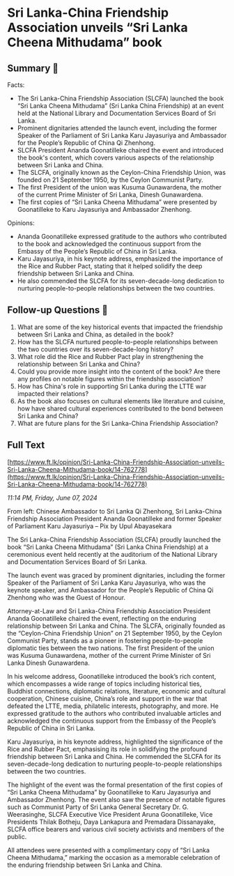 # Sri Lanka-China Friendship Association unveils “Sri Lanka Cheena Mithudama” book

## Summary 🤖

Facts:
- The Sri Lanka-China Friendship Association (SLCFA) launched the book “Sri Lanka Cheena Mithudama” (Sri Lanka China Friendship) at an event held at the National Library and Documentation Services Board of Sri Lanka.
- Prominent dignitaries attended the launch event, including the former Speaker of the Parliament of Sri Lanka Karu Jayasuriya and Ambassador for the People’s Republic of China Qi Zhenhong.
- SLCFA President Ananda Goonatilleke chaired the event and introduced the book's content, which covers various aspects of the relationship between Sri Lanka and China.
- The SLCFA, originally known as the Ceylon-China Friendship Union, was founded on 21 September 1950, by the Ceylon Communist Party.
- The first President of the union was Kusuma Gunawardena, the mother of the current Prime Minister of Sri Lanka, Dinesh Gunawardena.
- The first copies of “Sri Lanka Cheena Mithudama” were presented by Goonatilleke to Karu Jayasuriya and Ambassador Zhenhong.

Opinions:
- Ananda Goonatilleke expressed gratitude to the authors who contributed to the book and acknowledged the continuous support from the Embassy of the People’s Republic of China in Sri Lanka.
- Karu Jayasuriya, in his keynote address, emphasized the importance of the Rice and Rubber Pact, stating that it helped solidify the deep friendship between Sri Lanka and China.
- He also commended the SLCFA for its seven-decade-long dedication to nurturing people-to-people relationships between the two countries.

## Follow-up Questions 🤖

1. What are some of the key historical events that impacted the friendship between Sri Lanka and China, as detailed in the book?
2. How has the SLCFA nurtured people-to-people relationships between the two countries over its seven-decade-long history?
3. What role did the Rice and Rubber Pact play in strengthening the relationship between Sri Lanka and China?
4. Could you provide more insight into the content of the book? Are there any profiles on notable figures within the friendship association?
5. How has China's role in supporting Sri Lanka during the LTTE war impacted their relations?
6. As the book also focuses on cultural elements like literature and cuisine, how have shared cultural experiences contributed to the bond between Sri Lanka and China?
7. What are future plans for the Sri Lanka-China Friendship Association?

## Full Text

[https://www.ft.lk/opinion/Sri-Lanka-China-Friendship-Association-unveils-Sri-Lanka-Cheena-Mithudama-book/14-762778](https://www.ft.lk/opinion/Sri-Lanka-China-Friendship-Association-unveils-Sri-Lanka-Cheena-Mithudama-book/14-762778)

*11:14 PM, Friday, June 07, 2024*

From left: Chinese Ambassador to Sri Lanka Qi Zhenhong, Sri Lanka-China Friendship Association President Ananda Goonatilleke and former Speaker of Parliament Karu Jayasuriya – Pix by Upul Abayasekara

The Sri Lanka-China Friendship Association (SLCFA) proudly launched the book “Sri Lanka Cheena Mithudama” (Sri Lanka China Friendship) at a ceremonious event held recently at the auditorium of the National Library and Documentation Services Board of Sri Lanka.

The launch event was graced by prominent dignitaries, including the former Speaker of the Parliament of Sri Lanka Karu Jayasuriya, who was the keynote speaker, and Ambassador for the People’s Republic of China Qi Zhenhong who was the Guest of Honour.

Attorney-at-Law and Sri Lanka-China Friendship Association President Ananda Goonatilleke chaired the event, reflecting on the enduring relationship between Sri Lanka and China. The SLCFA, originally founded as the “Ceylon-China Friendship Union” on 21 September 1950, by the Ceylon Communist Party, stands as a pioneer in fostering people-to-people diplomatic ties between the two nations. The first President of the union was Kusuma Gunawardena, mother of the current Prime Minister of Sri Lanka Dinesh Gunawardena.

In his welcome address, Goonatilleke introduced the book’s rich content, which encompasses a wide range of topics including historical ties, Buddhist connections, diplomatic relations, literature, economic and cultural cooperation, Chinese cuisine, China’s role and support in the war that defeated the LTTE, media, philatelic interests, photography, and more. He expressed gratitude to the authors who contributed invaluable articles and acknowledged the continuous support from the Embassy of the People’s Republic of China in Sri Lanka.

Karu Jayasuriya, in his keynote address, highlighted the significance of the Rice and Rubber Pact, emphasising its role in solidifying the profound friendship between Sri Lanka and China. He commended the SLCFA for its seven-decade-long dedication to nurturing people-to-people relationships between the two countries.

The highlight of the event was the formal presentation of the first copies of “Sri Lanka Cheena Mithudama” by Goonatilleke to Karu Jayasuriya and Ambassador Zhenhong. The event also saw the presence of notable figures such as Communist Party of Sri Lanka General Secretary Dr. G. Weerasinghe, SLCFA Executive Vice President Aruna Goonatilleke, Vice Presidents Thilak Botheju, Daya Lankapura and Premadara Dissanayake, SLCFA office bearers and various civil society activists and members of the public.

All attendees were presented with a complimentary copy of “Sri Lanka Cheena Mithudama,” marking the occasion as a memorable celebration of the enduring friendship between Sri Lanka and China.

